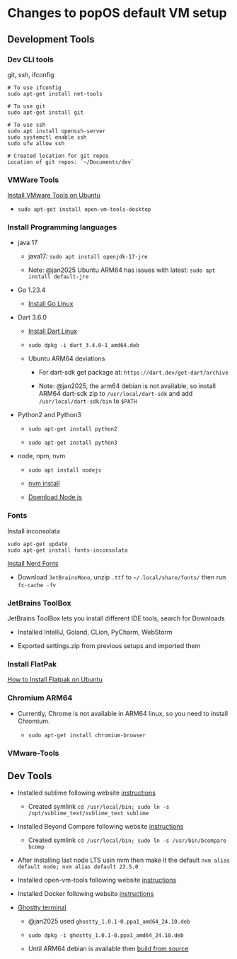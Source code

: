 #  Changes to popOS default VM setup

## Development Tools

### Dev CLI tools

git, ssh, ifconfig

```
# To use ifconfig
sudo apt-get install net-tools

# To use git
sudo apt-get install git

# To use ssh
sudo apt install openssh-server
sudo systemctl enable ssh
sudo ufw allow ssh

# Created location for git repos
Location of git repos: `~/Documents/dev`
```

### VMWare Tools

[Install VMware Tools on Ubuntu](https://www.liquidweb.com/blog/how-to-install-vmware-tools-ubuntu/)

* `sudo apt-get install open-vm-tools-desktop` 

### Install Programming languages

* java 17

  - java17: `sudo apt install openjdk-17-jre`

  - Note: @jan2025 Ubuntu ARM64 has issues with latest: `sudo apt install default-jre`

* Go 1.23.4

  - [Install Go Linux](https://go.dev/doc/install) 

* Dart 3.6.0

  - [Install Dart Linux](https://dart.dev/get-dart#install)

  - `sudo dpkg -i dart_3.4.0-1_amd64.deb`

  - Ubuntu ARM64 deviations

    - For dart-sdk get package at: `https://dart.dev/get-dart/archive`

    - Note: @jan2025, the arm64 debian is not available, so install ARM64 dart-sdk zip to `/usr/local/dart-sdk` and add `/usr/local/dart-sdk/bin` to `$PATH`

* Python2 and Python3

  - `sudo apt-get install python2`

  - `sudo apt-get install python3`

* node, npm, nvm

  - `sudo apt install nodejs`

  - [nvm install](https://github.com/nvm-sh/nvm?tab=readme-ov-file#installing-and-updating)

  - [Download Node.js](https://nodejs.org/en/download/package-manager)

### Fonts

Install inconsolata

```
sudo apt-get update
sudo apt-get install fonts-inconsolata
```
[Install Nerd Fonts](https://www.nerdfonts.com/)

- Download `JetBrainsMono`, unzip `.ttf` to `~/.local/share/fonts/` then run `fc-cache -fv`

### JetBrains ToolBox

JetBrains ToolBox lets you install different IDE tools, search for Downloads

* Installed IntelliJ, Goland, CLion, PyCharm, WebStorm

* Exported settings.zip from previous setups and imported them

### Install FlatPak

[How to Install Flatpak on Ubuntu](https://flatpak.org/setup/Ubuntu)

### Chromium ARM64

* Currently, Chrome is not available in ARM64 linux, so you need to install Chromium.

  - `sudo apt-get install chromium-browser`

### VMware-Tools

## Dev Tools

* Installed sublime following website [instructions](https://www.sublimetext.com/docs/linux_repositories.html)

  * Created symlink `cd /usr/local/bin; sudo ln -s /opt/sublime_text/sublime_text sublime`

* Installed Beyond Compare following website [instructions](https://www.scootersoftware.com/download.php)

  * Created symlink `cd /usr/local/bin; sudo ln -s /usr/bin/bcompare bcomp` 

* After installing last node LTS usin nvm then make it the default `nvm alias default node; nvm alias default 23.5.0`

* Installed open-vm-tools following website [instructions](https://docs.vmware.com/en/VMware-Tools/11.3.0/com.vmware.vsphere.vmwaretools.doc/GUID-C48E1F14-240D-4DD1-8D4C-25B6EBE4BB0F.html)

* Installed Docker following website [instructions](https://docs.docker.com/engine/install/ubuntu/)

* [Ghostty terminal](https://github.com/mkasberg/ghostty-ubuntu/releases)

  * @jan2025 used `ghostty_1.0.1-0.ppa1_amd64_24.10.deb`

  * `sudo dpkg -i ghostty_1.0.1-0.ppa1_amd64_24.10.deb`

  * Until ARM64 debian is available then [build from source](https://ghostty.org/docs/install/build)
